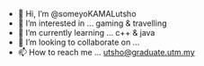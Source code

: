 - 👋 Hi, I’m @someyoKAMALutsho
- 👀 I’m interested in ... gaming & travelling
- 🌱 I’m currently learning ... c++ & java
- 💞️ I’m looking to collaborate on ...
- 📫 How to reach me ... utsho@graduate.utm.my
